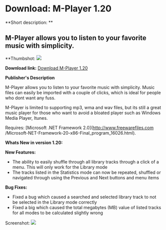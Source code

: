 # Download: M-Player 1.20

**Short description: **

## M-Player allows you to listen to your favorite music with simplicity.

  
**Thumbshot: ![](http://www.freewarefiles.com/screenshot/m-player03_md.jpg)   
  
**Download link:** [Download M-Player 1.20](http://freewares.boysofts.com/M-Player_program_58862.html)  
  

**Publisher's Description**  
  

M-Player allows you to listen to your favorite music with simplicity. Music
files can easily be imported with a couple of clicks, which is ideal for
people who dont want any fuss.

M-Player is limited to supporting mp3, wma and wav files, but its still a
great music player for those who want to avoid a bloated player such as
Windows Media Player, Itunes.

Requires: [Microsoft .NET Framework 2.0](http://www.freewarefiles.com
/Microsoft-NET-Framework-20-x86-Final_program_16026.html).

**Whats New in version 1.20:**

**New Features:**

  * The ability to easily shuffle through all library tracks through a click of a menu. This will only work for the Library mode 
  * The tracks listed in the Statistics mode can now be repeated, shuffled or navigated through using the Previous and Next buttons and menu items 

**Bug Fixes:**

  * Fixed a bug which caused a searched and selected library track to not be selected in the Library mode correctly 
  * Fixed a big which caused the total megabytes (MB) value of listed tracks for all modes to be calculated slightly wrong 

  
  
Screenshot: ![](http://www.freewarefiles.com/screenshot/m-player03.jpg)

